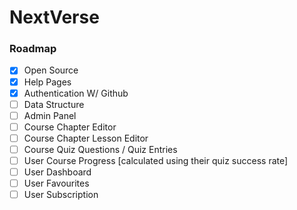 # NextVerse

### Roadmap
- [x] Open Source 
- [x] Help Pages
- [x] Authentication W/ Github
- [ ] Data Structure
- [ ] Admin Panel
- [ ] Course Chapter Editor
- [ ] Course Chapter Lesson Editor
- [ ] Course Quiz Questions / Quiz Entries
- [ ] User Course Progress [calculated using their quiz success rate]
- [ ] User Dashboard
- [ ] User Favourites
- [ ] User Subscription